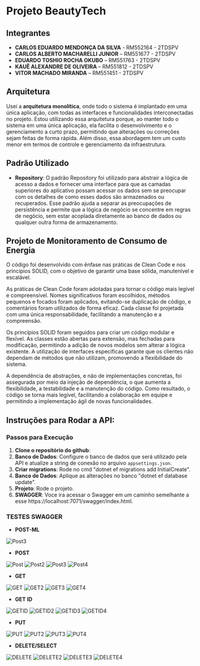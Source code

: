 # Projeto BeautyTech

## Integrantes

- **CARLOS EDUARDO MENDONÇA DA SILVA** - RM552164 - 2TDSPV
- **CARLOS ALBERTO MACHARELLI JUNIOR** – RM551677 - 2TDSPV
- **EDUARDO TOSHIO ROCHA OKUBO** – RM551763 - 2TDSPV
- **KAUÊ ALEXANDRE DE OLIVEIRA** – RM551812 - 2TDSPV
- **VITOR MACHADO MIRANDA** – RM551451 - 2TDSPV

## Arquitetura

Usei a **arquitetura monolítica**, onde todo o sistema é implantado em uma única aplicação, com todas as interfaces e funcionalidades interconectadas no projeto. Estou utilizando essa arquitetura porque, ao manter todo o sistema em uma única aplicação, ela facilita o desenvolvimento e o gerenciamento a curto prazo, permitindo que alterações ou correções sejam feitas de forma rápida. Além disso, essa abordagem tem um custo menor em termos de controle e gerenciamento da infraestrutura.

## Padrão Utilizado

- **Repository**: O padrão Repository foi utilizado para abstrair a lógica de acesso a dados e fornecer uma interface para que as camadas superiores do aplicativo possam acessar os dados sem se preocupar com os detalhes de como esses dados são armazenados ou recuperados. Esse padrão ajuda a separar as preocupações de persistência e permite que a lógica de negócio se concentre em regras de negócio, sem estar acoplada diretamente ao banco de dados ou qualquer outra forma de armazenamento.



## Projeto de Monitoramento de Consumo de Energia

O código foi desenvolvido com ênfase nas práticas de Clean Code e nos princípios SOLID, com o objetivo de garantir uma base sólida, manutenível e escalável.

As práticas de Clean Code foram adotadas para tornar o código mais legível e compreensível. Nomes significativos foram escolhidos, métodos pequenos e focados foram aplicados, evitando-se duplicação de código, e comentários foram utilizados de forma eficaz. Cada classe foi projetada com uma única responsabilidade, facilitando a manutenção e a compreensão.

Os princípios SOLID foram seguidos para criar um código modular e flexível. As classes estão abertas para extensão, mas fechadas para modificação, permitindo a adição de novos modelos sem alterar a lógica existente. A utilização de interfaces específicas garante que os clientes não dependam de métodos que não utilizam, promovendo a flexibilidade do sistema.

A dependência de abstrações, e não de implementações concretas, foi assegurada por meio da injeção de dependência, o que aumenta a flexibilidade, a testabilidade e a manutenção do código. Como resultado, o código se torna mais legível, facilitando a colaboração em equipe e permitindo a implementação ágil de novas funcionalidades.
## Instruções para Rodar a API:

### Passos para Execução

1. **Clone o repositório do github**:
2. **Banco de Dados**: Configure o banco de dados que será utilizado pela API e atualize a string de conexão no arquivo `appsettings.json`.
3. **Criar migrations**: Rode no cmd "dotnet ef migrations add InitialCreate".
4. **Banco de Dados**: Aplique as alterações no banco "dotnet ef database update".
5. **Projeto**: Rode o projeto.
6. **SWAGGER**: Voce ira acessar o Swagger em um caminho semelhante a esse https://localhost:7071/swagger/index.html.


### TESTES SWAGGER

- **POST-ML**

![Post3](imagens-swagger/ML.png)

- **POST**

![Post](imagens-swagger/POST1.png)
![Post2](imagens-swagger/POST2.png)
![Post3](imagens-swagger/POST3.png)
![Post4](imagens-swagger/POST4.png)




- **GET**
  
![GET](imagens-swagger/GET1.png)
![GET2](imagens-swagger/GET2.png)
![GET3](imagens-swagger/GET3.png)
![GET4](imagens-swagger/GET4.png)


- **GET ID**
  
![GETID](imagens-swagger/GETID1.png)
![GETID2](imagens-swagger/GETID2.png)
![GETID3](imagens-swagger/GETID3.png)
![GETID4](imagens-swagger/GETID4.png)

- **PUT**
  
![PUT](imagens-swagger/PUT1.png)
![PUT2](imagens-swagger/PUT2.png)
![PUT3](imagens-swagger/PUT3.png)
![PUT4](imagens-swagger/PUT4.png)


- **DELETE/SELECT**
  
![DELETE](imagens-swagger/DELETE1.png)
![DELETE2](imagens-swagger/DELETE2.png)
![DELETE3](imagens-swagger/DELETE3.png)
![DELETE4](imagens-swagger/DELETE4.png)


